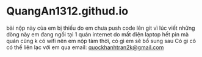# QuangAn1312.githud.io
bài nộp này của em bị thiếu do em chưa push code lên git vì lúc viết những dòng này em đang ngồi tại 1 quán internet do mất điện laptop hết pin mà quán cũng k có wifi nên em nộp tàm thời,
có gì em sẽ bổ sung sau
Có gì cô có thể liên lạc với em qua email: quockhanhtran2k@gmail.com
